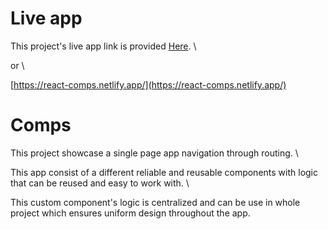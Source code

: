 # Live app

This project's live app link is provided [Here](https://react-comps.netlify.app/). \

or \

[https://react-comps.netlify.app/](https://react-comps.netlify.app/)

# Comps

This project showcase a single page app navigation through routing. \

This app consist of a different reliable and reusable components with logic that can be reused and easy to work with. \

This custom component's logic is centralized and can be use in whole project which ensures uniform design throughout the app.

